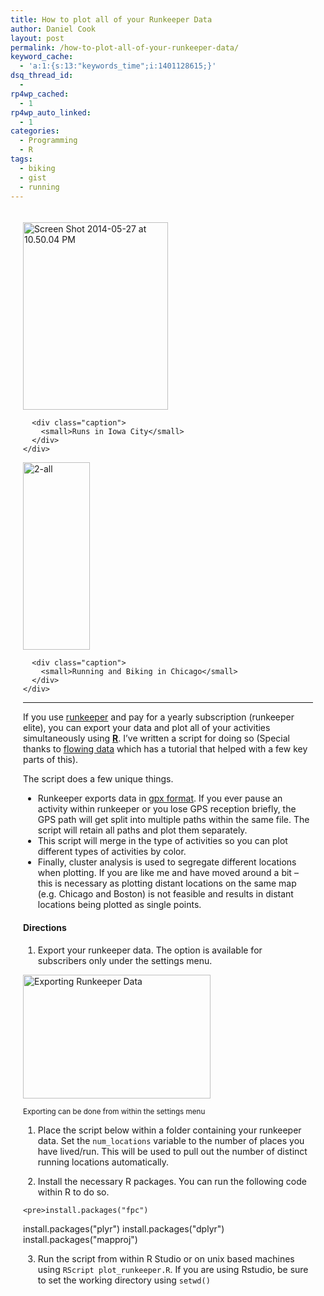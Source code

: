 ```yaml
---
title: How to plot all of your Runkeeper Data
author: Daniel Cook
layout: post
permalink: /how-to-plot-all-of-your-runkeeper-data/
keyword_cache:
  - 'a:1:{s:13:"keywords_time";i:1401128615;}'
dsq_thread_id:
  - 
rp4wp_cached:
  - 1
rp4wp_auto_linked:
  - 1
categories:
  - Programming
  - R
tags:
  - biking
  - gist
  - running
---
```

<div class='row' style="padding:20px;">
  <div class="col-md-6">
    <div class='thumbnail'>
      <img src="http://45.55.80.146/media/Screen-Shot-2014-05-27-at-10.50.04-PM.png" alt="Screen Shot 2014-05-27 at 10.50.04 PM" width="232" height="300" class="alignnone wp-image-534" /></p> 
      
      <div class="caption">
        <small>Runs in Iowa City</small>
      </div>
    </div>
  </div>
  
  <div class="col-md-6" >
    <div class='thumbnail'>
      <img src="http://45.55.80.146/media/2-all-107x300.png" alt="2-all" width="107" height="300" class="alignnone wp-image-502" /></p> 
      
      <div class="caption">
        <small>Running and Biking in Chicago</small>
      </div>
    </div>
  </div>
</div>

* * *

If you use [runkeeper][1] and pay for a yearly subscription (runkeeper elite), you can export your data and plot all of your activities simultaneously using [**R**][2]. I&#8217;ve written a script for doing so (Special thanks to [flowing data][3] which has a tutorial that helped with a few key parts of this).

The script does a few unique things.

  * Runkeeper exports data in [gpx format][4]. If you ever pause an activity within runkeeper or you lose GPS reception briefly, the GPS path will get split into multiple paths within the same file. The script will retain all paths and plot them separately.
  * This script will merge in the type of activities so you can plot different types of activities by color.
  * Finally, cluster analysis is used to segregate different locations when plotting. If you are like me and have moved around a bit &#8211; this is necessary as plotting distant locations on the same map (e.g. Chicago and Boston) is not feasible and results in distant locations being plotted as single points.  
    <!--more-->

#### Directions

  1. Export your runkeeper data. The option is available for subscribers only under the settings menu.

[<img src="http://45.55.80.146/media/Screen-Shot-2014-05-27-at-8.09.00-PM-300x198.png" alt="Exporting Runkeeper Data" width="300" height="198" class="img-thumbnail size-medium wp-image-520" />][5]

<p class='caption'>
  <small>Exporting can be done from within the settings menu</small>
</p>

  1. Place the script below within a folder containing your runkeeper data. Set the `num_locations` variable to the number of places you have lived/run. This will be used to pull out the number of distinct running locations automatically.</p> 
  2. Install the necessary R packages. You can run the following code within R to do so.
    
    <pre>install.packages("fpc")
install.packages("plyr")
install.packages("dplyr")
install.packages("mapproj")</pre>

  3. Run the script from within R Studio or on unix based machines using `RScript plot_runkeeper.R`. If you are using Rstudio, be sure to set the working directory using `setwd()`

 [1]: http://www.runkeeper.com
 [2]: http://www.r-project.org/
 [3]: http://www.flowingdata.com.com
 [4]: http://www.topografix.com/gpx.asp
 [5]: http://45.55.80.146/media/Screen-Shot-2014-05-27-at-8.09.00-PM.png